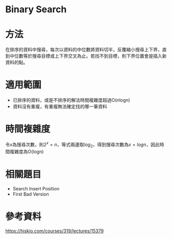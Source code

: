 # Binary Search

# 方法
在排序的資料中搜尋，每次以資料的中位數將資料切半，反覆縮小搜尋上下界，直到中位數等於搜尋目標或上下界交叉為止。若找不到目標，則下界位置會是插入新資料的點。

# 適用範圍
- 已排序的資料，或是不排序的解法時間複雜度超過O(nlogn)
- 資料沒有重複，有重複無法確定找的哪一筆資料

# 時間複雜度
令$x$為搜尋次數，則$2^x=n$，等式兩邊取$log_2$，得到搜尋次數為$x=logn$，因此時間複雜度為O(logn)

# 相關題目
- Search Insert Position
- First Bad Version

# 參考資料
https://hiskio.com/courses/319/lectures/15379